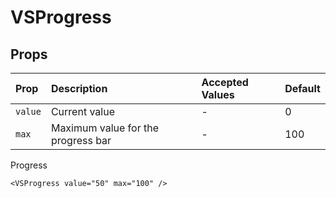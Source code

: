 # VSProgress

## Props

| Prop    | Description                        | Accepted Values | Default |
| :------ | :--------------------------------- | :-------------- | :------ |
| `value` | Current value                      | -               | 0       |
| `max`   | Maximum value for the progress bar | -               | 100     |

Progress

```vue
<VSProgress value="50" max="100" />
```

<ProgressExample />

<script setup>
import ProgressExample from './ProgressExample.vue'
</script>

